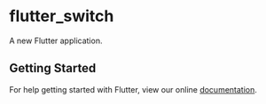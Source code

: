 # flutter_switch

A new Flutter application.

## Getting Started

For help getting started with Flutter, view our online
[documentation](https://flutter.io/).
